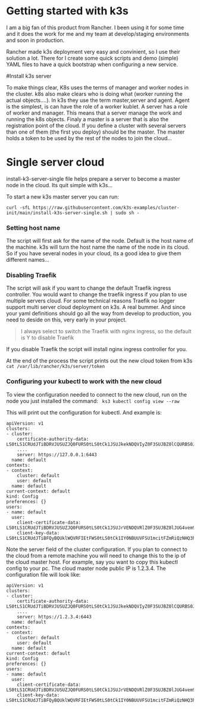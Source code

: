 # Getting started with k3s
I am a big fan of this product from Rancher. I been using it for some time and it does the work for me and my team at develop/staging environments and soon in production.

Rancher made k3s deployment very easy and convinient, so I use their solution a lot. There for I create some quick scripts and demo (simple) YAML files to have a quick bootstrap when configuring a new service.

#Install k3s server

To make things clear, K8s uses the terms of manager and worker nodes in the cluster. k8s also make clears who is doing what (worker running the actual objects....). In k3s they use the term master,server and agent. Agent is the simplest, is can have the role of a worker kublet. A server has a role of worker and manager. This means that a server manage the work and running the k8s objects.
Finaly a master is a server that is also the registration point of the cloud. If you define a cluster with several servers than one of them (the first you deploy) should be the master. The master holds a token to be used by the rest of the nodes to join the cloud...

# Single server cloud
install-k3-server-single file helps prepare a server to become a master node in the cloud. Its quit simple with k3s...

To start a new k3s master server you can run:
```
curl -sfL https://raw.githubusercontent.com/k3s-examples/cluster-init/main/install-k3s-server-single.sh | sudo sh -
```

### Setting host name
The script will first ask for the name of the node. Default is the host name of the machine. k3s will turn the host name the name of the node in its cloud. So if you have several nodes in your cloud, its a good idea to give them different names... 

### Disabling Traefik
The script will ask if you want to change the default Traefik ingress controller. You would want to change the traefik ingress if you plan to use multiple servers cloud. For some technical reasons Traefik no logger support multi server cloud deployment on k3s. A real bummer. And since your yaml definitions should go all the way from develop to production, you need to deside on this, very early in your project. 

> I always select to switch the Traefik with nginx ingress, so the default is Y to disable Traefik

If you disable Traefik the script will install nginx ingress controller for you.

At the end of the process the script prints out the new cloud token from k3s `cat /var/lib/rancher/k3s/server/token`

### Configuring your kubectl to work with the new cloud

To view the configuration needed to connect to the new cloud, run on the node you just installed the command:
` ks3 kubectl config view --raw`

This will print out the configuration for kubectl. And example is:
```
apiVersion: v1
clusters:
- cluster:
    certificate-authority-data: LS0tLS1CRUdJTiBDRVJUSUZJQ0FURS0tLS0tCk1JSUJkekNDQVIyZ0F3SUJBZ0lCQURBS0JnZ3Foa2pPUFFRREFqQWpNU0V3SHdZRFZRUUREQmhyTTNNdGMyVnkKZG1WeUxXTmhRREUyTVRrMk5ESTNNalF3SGhjTk1qRXdOREk0TWpBME5USTBXaGNOTXpFd05ESTJNakEwTlRJMApXakFqTVNFd0h3WURWUVFEREJock0zTXRjMlZ5ZG1WeUxXTmhRREUyTVRrMk5ESTNNalF3V1RBVEJnY3
    ....
    server: https://127.0.0.1:6443
  name: default
contexts:
- context:
    cluster: default
    user: default
  name: default
current-context: default
kind: Config
preferences: {}
users:
- name: default
  user:
    client-certificate-data: LS0tLS1CRUdJTiBDRVJUSUZJQ0FURS0tLS0tCk1JSUJrVENDQVRlZ0F3SUJBZ0lJUG4vem91TlBPSjB3Q2dZSUtvWkl6ajBFQXdJd0l6RWhNQjhHQTFVRUF3d1kKYXpOekxXTnNhV1Z1ZEMxa....
    client-key-data: LS0tLS1CRUdJTiBFQyBQUklWQVRFIEtFWS0tLS0tCk1IY0NBUUVFSU1mcitFZmRiQzNHQ3hXTVltbGhITHB0R1ljaks4bnUzeWZkdis4YmZDakZvQW9HQ0NxR1NNNDkKQXdFSG9VUURRZ0FFU....

```

Note the server field of the cluster configuration. If you plan to connect to the cloud from a remote machine you will need to change this to the ip of the cloud master host. 
For example, say you want to copy this kubectl config to your pc. The cloud master node public IP is 1.2.3.4. The configuration file will look like:

```
apiVersion: v1
clusters:
- cluster:
    certificate-authority-data: LS0tLS1CRUdJTiBDRVJUSUZJQ0FURS0tLS0tCk1JSUJkekNDQVIyZ0F3SUJBZ0lCQURBS0JnZ3Foa2pPUFFRREFqQWpNU0V3SHdZRFZRUUREQmhyTTNNdGMyVnkKZG1WeUxXTmhRREUyTVRrMk5ESTNNalF3SGhjTk1qRXdOREk0TWpBME5USTBXaGNOTXpFd05ESTJNakEwTlRJMApXakFqTVNFd0h3WURWUVFEREJock0zTXRjMlZ5ZG1WeUxXTmhRREUyTVRrMk5ESTNNalF3V1RBVEJnY3
    ....
    server: https://1.2.3.4:6443
  name: default
contexts:
- context:
    cluster: default
    user: default
  name: default
current-context: default
kind: Config
preferences: {}
users:
- name: default
  user:
    client-certificate-data: LS0tLS1CRUdJTiBDRVJUSUZJQ0FURS0tLS0tCk1JSUJrVENDQVRlZ0F3SUJBZ0lJUG4vem91TlBPSjB3Q2dZSUtvWkl6ajBFQXdJd0l6RWhNQjhHQTFVRUF3d1kKYXpOekxXTnNhV1Z1ZEMxa....
    client-key-data: LS0tLS1CRUdJTiBFQyBQUklWQVRFIEtFWS0tLS0tCk1IY0NBUUVFSU1mcitFZmRiQzNHQ3hXTVltbGhITHB0R1ljaks4bnUzeWZkdis4YmZDakZvQW9HQ0NxR1NNNDkKQXdFSG9VUURRZ0FFU....

```

